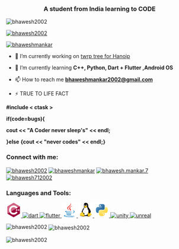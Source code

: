 <h3 align="center">A student from India learning to CODE</h3>

<p align="left"> <img src="https://komarev.com/ghpvc/?username=bhawesh2002&label=Profile%20views&color=0e75b6&style=flat" alt="bhawesh2002" /> </p>

<p align="left"> <a href="https://github.com/ryo-ma/github-profile-trophy"><img src="https://github-profile-trophy.vercel.app/?username=bhawesh2002" alt="bhawesh2002" /></a> </p>

<p align="left"> <a href="https://twitter.com/bhaweshmankar" target="blank"><img src="https://img.shields.io/twitter/follow/bhaweshmankar?logo=twitter&style=for-the-badge" alt="bhaweshmankar" /></a> </p>

- 🔭 I’m currently working on [twrp tree for Hanoip](https://github.com/bhawesh2002/android_device_motorola_hanoip_twrp)

- 🌱 I’m currently learning **C++, Python, Dart + Flutter ,Android OS**

- 📫 How to reach me **bhaweshmankar2002@gmail.com**

- ⚡ TRUE TO LIFE FACT 

 **#include < ctask >**

 **if(code=bugs){**
 
 **cout << "A Coder never sleep's" << endl;**
 
 **}else**
 **{cout << "never codes" << endl;}**

<h3 align="left">Connect with me:</h3>
<p align="left">
<a href="https://dev.to/bhawesh2002" target="blank"><img align="center" src="https://raw.githubusercontent.com/rahuldkjain/github-profile-readme-generator/master/src/images/icons/Social/devto.svg" alt="bhawesh2002" height="30" width="40" /></a>
<a href="https://twitter.com/bhaweshmankar" target="blank"><img align="center" src="https://raw.githubusercontent.com/rahuldkjain/github-profile-readme-generator/master/src/images/icons/Social/twitter.svg" alt="bhaweshmankar" height="30" width="40" /></a>
<a href="https://fb.com/bhawesh.mankar.7" target="blank"><img align="center" src="https://raw.githubusercontent.com/rahuldkjain/github-profile-readme-generator/master/src/images/icons/Social/facebook.svg" alt="bhawesh.mankar.7" height="30" width="40" /></a>
<a href="https://instagram.com/bhawesh712002" target="blank"><img align="center" src="https://raw.githubusercontent.com/rahuldkjain/github-profile-readme-generator/master/src/images/icons/Social/instagram.svg" alt="bhawesh712002" height="30" width="40" /></a>
</p>

<h3 align="left">Languages and Tools:</h3>
<p align="left"> <a href="https://www.w3schools.com/cpp/" target="_blank" rel="noreferrer"> <img src="https://raw.githubusercontent.com/devicons/devicon/master/icons/cplusplus/cplusplus-original.svg" alt="cplusplus" width="40" height="40"/> </a> <a href="https://dart.dev" target="_blank" rel="noreferrer"> <img src="https://www.vectorlogo.zone/logos/dartlang/dartlang-icon.svg" alt="dart" width="40" height="40"/> </a> <a href="https://flutter.dev" target="_blank" rel="noreferrer"> <img src="https://www.vectorlogo.zone/logos/flutterio/flutterio-icon.svg" alt="flutter" width="40" height="40"/> </a> <a href="https://www.java.com" target="_blank" rel="noreferrer"> <img src="https://raw.githubusercontent.com/devicons/devicon/master/icons/java/java-original.svg" alt="java" width="40" height="40"/> </a> <a href="https://www.linux.org/" target="_blank" rel="noreferrer"> <img src="https://raw.githubusercontent.com/devicons/devicon/master/icons/linux/linux-original.svg" alt="linux" width="40" height="40"/> </a> <a href="https://www.python.org" target="_blank" rel="noreferrer"> <img src="https://raw.githubusercontent.com/devicons/devicon/master/icons/python/python-original.svg" alt="python" width="40" height="40"/> </a> <a href="https://unity.com/" target="_blank" rel="noreferrer"> <img src="https://www.vectorlogo.zone/logos/unity3d/unity3d-icon.svg" alt="unity" width="40" height="40"/> </a> <a href="https://unrealengine.com/" target="_blank" rel="noreferrer"> <img src="https://raw.githubusercontent.com/kenangundogan/fontisto/036b7eca71aab1bef8e6a0518f7329f13ed62f6b/icons/svg/brand/unreal-engine.svg" alt="unreal" width="40" height="40"/> </a> </p>

<p><img align="left" src="https://github-readme-stats.vercel.app/api/top-langs?username=bhawesh2002&show_icons=true&locale=en&layout=compact" alt="bhawesh2002" /></p>

<p>&nbsp;<img align="center" src="https://github-readme-stats.vercel.app/api?username=bhawesh2002&show_icons=true&locale=en" alt="bhawesh2002" /></p>

<p><img align="center" src="https://github-readme-streak-stats.herokuapp.com/?user=bhawesh2002&" alt="bhawesh2002" /></p>
